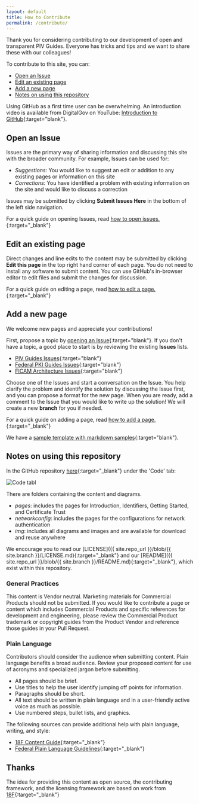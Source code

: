 ```yaml
---
layout: default
title: How to Contribute
permalink: /contribute/
---
```


Thank you for considering contributing to our development of open and transparent PIV Guides.  Everyone has tricks and tips and we want to share these with our colleagues! 

To contribute to this site, you can:

- [Open an Issue](#open-an-issue)
- [Edit an existing page](#edit-an-existing-page)
- [Add a new page](#add-a-new-page)
- [Notes on using this repository](#notes-on-using-this-repository)

Using GitHub as a first time user can be overwhelming.  An introduction video is available from DigitalGov on YouTube: [Introduction to GitHub](https://www.youtube.com/watch?v=uNa9GOtM6NE&t=1737s){:target="blank"}.  


## Open an Issue

Issues are the primary way of sharing information and discussing this site with the broader community. For example, Issues can be used for:

* _Suggestions:_ You would like to suggest an edit or addition to any existing pages or information on this site
* _Corrections:_ You have identified a problem with existing information on the site and would like to discuss a correction

Issues may be submitted by clicking **Submit Issues Here** in the bottom of the left side navigation. 

For a quick guide on opening Issues, read [how to open issues.]({{site.baseurl}}/openissue/){:target="_blank"}

## Edit an existing page

Direct changes and line edits to the content may be submitted by clicking **Edit this page** in the top right hand corner of each page.  You do not need to install any software to submit content. You can use GitHub's in-browser editor to edit files and submit the changes for discussion. 

For a quick guide on editing a page, read [how to edit a page.]({{site.baseurl}}/editpage/){:target="_blank"}

## Add a new page
We welcome new pages and appreciate your contributions!  

First, propose a topic by [opening an Issue]({{site.baseurl}}/contribute/#open-an-issue){:target="blank"}.  If you don't have a topic, a good place to start is by reviewing the existing **Issues** lists. 

* [PIV Guides Issues](https://github.com/GSA/piv-guides/issues){:target="blank"} 
* [Federal PKI Guides Issues](https://github.com/GSA/fpki-guides/issues){:target="blank"} 
* [FICAM Architecture Issues](https://github.com/GSA/ficam-arch/issues){:target="blank"} 

Choose one of the Issues and start a conversation on the Issue.  You help clarify the problem and identify the solution by discussing the Issue first, and you can propose a format for the new page.  When you are ready, add a comment to the Issue that you would like to write up the solution!  We will create a new **branch** for you if needed.  

For a quick guide on adding a page, read [how to add a page.]({{site.baseurl}}/addpage/){:target="_blank"}

We have a [sample template with markdown samples]({{repo_url}}/pages/template.md){:target="blank"}.

## Notes on using this repository

In the GitHub repository [here]({{site.repo_url}}){:target="_blank"} under the 'Code' tab:

![Code tabl]({{site.baseurl}}/assets/img/code_tab.png)

There are folders containing the content and diagrams. 

*  _pages_: includes the pages for Introduction, Identifiers, Getting Started, and Certificate Trust
* _networkconfig_: includes the pages for the configurations for network authentication
* _img_: includes all diagrams and images and are available for download and reuse anywhere

We encourage you to read our [LICENSE]({{ site.repo_url }}/blob/{{ site.branch }}/LICENSE.md){:target="_blank"} and our [README]({{ site.repo_url }}/blob/{{ site.branch }}/README.md){:target="_blank"}, which exist within this repository.  

###  General Practices

This content is Vendor neutral. Marketing materials for Commercial Products should not be submitted. If you would like to contribute a page or content which includes Commercial Products and specific references for development and engineering, please review the Commercial Product trademark or copyright guides from the Product Vendor and reference those guides in your Pull Request.  

### Plain Language

Contributors should consider the audience when submitting content. Plain language benefits a broad audience. Review your proposed content for use of acronyms and specialized jargon before submitting.

  * All pages should be brief.
  * Use titles to help the user identify jumping off points for information.
  * Paragraphs should be short. 
  * All text should be written in plain language and in a user-friendly active voice as much as possible. 
  * Use numbered steps, bullet lists, and graphics.

The following sources can provide additional help with plain language, writing, and style:

  * [18F Content Guide](https://content-guide.18f.gov/){:target="_blank"}
  * [Federal Plain Language Guidelines](http://www.plainlanguage.gov/){:target="_blank"}


##  Thanks

The idea for providing this content as open source, the contributing framework, and the licensing framework are based on work from [18F](https://18f.gsa.gov){:target="_blank"}


